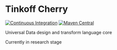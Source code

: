 # Tinkoff Cherry

[![Continuous Integration](https://github.com/Tinkoff/cherry/actions/workflows/ci.yml/badge.svg)](https://github.com/Tinkoff/cherry/actions/workflows/ci.yml)
[![Maven Central](https://maven-badges.herokuapp.com/maven-central/Tinkoff/cherry-lamr/badge.svg)](https://maven-badges.herokuapp.com/maven-central/Tinkoff/cherry_3)

Universal Data design and transform language core 

Currently in research stage
